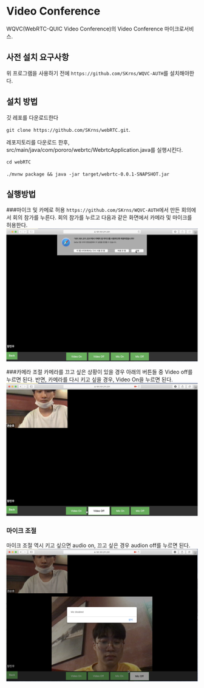 # Video Conference
WQVC(WebRTC-QUIC Video Conference)의 Video Conference 마이크로서비스.

## 사전 설치 요구사항
위 프로그램을 사용하기 전에 `https://github.com/SKrns/WQVC-AUTH`를 설치해야한다.

## 설치 방법
깃 레포를 다운로드한다 

`git clone https://github.com/SKrns/webRTC.git`.

레포지토리를 다운로드 한후, src/main/java/com/pororo/webrtc/WebrtcApplication.java를 실행시킨다.

```
cd webRTC

./mvnw package && java -jar target/webrtc-0.0.1-SNAPSHOT.jar
```

## 실행방법
###마이크 및 카메로 허용
`https://github.com/SKrns/WQVC-AUTH`에서 만든 회의에서 회의 참가를 누른다. 회의 참가를 누르고 다음과 같은 화면에서 카메라 및 마이크를 허용한다.
![1](images/1.png)

###카메라 조절
카메라를 끄고 싶은 상황이 있을 경우 아래의 버튼들 중 Video off를 누르면 된다. 반면, 카메라를 다시 키고 싶을 경우, Video On을 누르면 된다.
![mic](images/off.png)

### 마이크 조절
마이크 조절 역시 키고 싶으면 audio on, 끄고 싶은 경우 audion off를 누르면 된다.
![audio](images/audio_off.png)